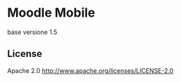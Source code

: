 Moodle Mobile
============

base versione 1.5
## License
Apache 2.0 http://www.apache.org/licenses/LICENSE-2.0

